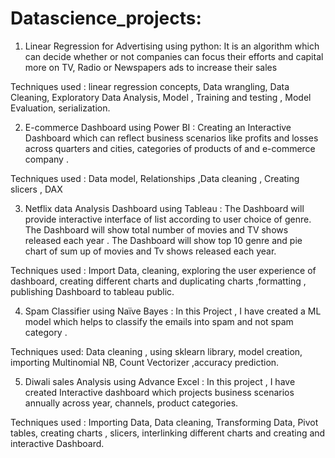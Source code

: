 # Datascience_projects:
1) Linear Regression for  Advertising using python: It is an algorithm which can decide whether or not companies can focus their efforts and capital more on TV, Radio or Newspapers ads to increase their sales 

Techniques used   :
linear regression concepts, Data wrangling, Data Cleaning,  Exploratory Data Analysis, Model ,
Training and testing , Model Evaluation, serialization.

2)	E-commerce Dashboard using Power BI : Creating an Interactive Dashboard which can reflect business scenarios  like profits and losses across  quarters and cities, categories of products of and e-commerce company .

   Techniques used :  Data model, Relationships ,Data cleaning , Creating slicers , DAX 


3)	Netflix data Analysis Dashboard  using Tableau  : The Dashboard will provide interactive interface of list according to user choice of genre. The Dashboard will show total number of movies and TV shows released each year . The Dashboard will show top 10 genre and pie chart of sum up of movies and Tv shows released each year.

Techniques used :    Import Data, cleaning, exploring the user experience of dashboard, creating different charts and duplicating charts ,formatting , publishing Dashboard to tableau public.

4)	Spam Classifier using Naïve Bayes :  In this  Project , I have created a ML model which helps to classify the emails into spam and not spam category .

Techniques used: Data cleaning , using sklearn library, model creation, importing Multinomial NB,
Count Vectorizer ,accuracy prediction.

5)	Diwali sales Analysis using Advance Excel :  In this project  , I have created Interactive dashboard which projects business scenarios annually across year, channels, product categories.

Techniques used : Importing Data, Data cleaning, Transforming Data, Pivot tables, creating charts , slicers, interlinking different charts and creating and interactive Dashboard.



